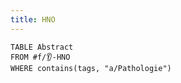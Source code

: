 ```yaml
---
title: HNO
---
```

```dataview
TABLE Abstract
FROM #f/👂-HNO 
WHERE contains(tags, "a/Pathologie")
```